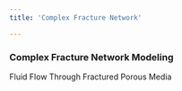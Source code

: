 ```yaml
---
title: 'Complex Fracture Network'

---
```


### Complex Fracture Network Modeling

Fluid Flow Through Fractured Porous Media